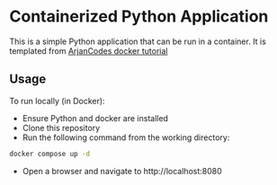 # Containerized Python Application

This is a simple Python application that can be run in a container.
It is templated from [ArjanCodes docker tutorial](https://github.com/ArjanCodes/2022-docker)

## Usage

To run locally (in Docker):
- Ensure Python and docker are installed
- Clone this repository
- Run the following command from the working directory:
```bash
docker compose up -d
```
- Open a browser and navigate to http://localhost:8080


